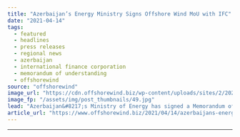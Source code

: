 ```yaml
---
title: "Azerbaijan’s Energy Ministry Signs Offshore Wind MoU with IFC"
date: "2021-04-14"
tags: 
  - featured
  - headlines
  - press releases
  - regional news
  - azerbaijan
  - international finance corporation
  - memorandum of understanding
  - offshorewind
source: "offshorewind"
image_url: "https://cdn.offshorewind.biz/wp-content/uploads/sites/2/2021/04/14152003/azerb.jpg"
image_fp: "/assets/img/post_thumbnails/49.jpg"
lead: "Azerbaijan&#8217;s Ministry of Energy has signed a Memorandum of Understanding (MOU) with the International"
article_url: "https://www.offshorewind.biz/2021/04/14/azerbaijans-energy-ministry-signs-offshore-wind-mou-with-ifc/"
---
```


---
